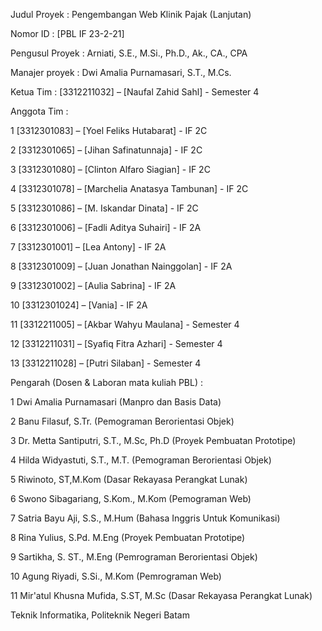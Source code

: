 Judul Proyek    :   Pengembangan Web Klinik Pajak (Lanjutan)

Nomor ID        :   [PBL IF 23-2-21]

Pengusul Proyek :   Arniati, S.E., M.Si., Ph.D., Ak., CA., CPA

Manajer proyek	:	Dwi Amalia Purnamasari, S.T., M.Cs.

Ketua Tim       :   [3312211032] – [Naufal Zahid Sahl] - Semester 4

Anggota Tim	:	

1	[3312301083] – [Yoel Feliks Hutabarat] - IF 2C

2	[3312301065] – [Jihan Safinatunnaja] - IF 2C

3	[3312301080] – [Clinton Alfaro Siagian] - IF 2C

4	[3312301078] – [Marchelia Anatasya Tambunan] - IF 2C

5	[3312301086] – [M. Iskandar Dinata] - IF 2C

6	[3312301006] – [Fadli Aditya Suhairi] - IF 2A

7	[3312301001] – [Lea Antony] - IF 2A

8	[3312301009] – [Juan Jonathan Nainggolan] - IF 2A

9	[3312301002] – [Aulia Sabrina] - IF 2A

10	[3312301024] – [Vania] - IF 2A

11  [3312211005] – [Akbar Wahyu Maulana] - Semester 4

12  [3312211031] – [Syafiq Fitra Azhari] - Semester 4

13  [3312211028] – [Putri Silaban] - Semester 4


Pengarah (Dosen & Laboran mata kuliah PBL)	:	

1	Dwi Amalia Purnamasari (Manpro dan Basis Data)

2	Banu Filasuf, S.Tr. (Pemograman Berorientasi Objek)

3	Dr. Metta Santiputri, S.T., M.Sc, Ph.D (Proyek Pembuatan Prototipe)

4	Hilda Widyastuti, S.T., M.T. (Pemograman Berorientasi Objek)

5	Riwinoto, ST,M.Kom (Dasar Rekayasa Perangkat Lunak)

6	Swono Sibagariang, S.Kom., M.Kom (Pemograman Web)

7	Satria Bayu Aji, S.S., M.Hum (Bahasa Inggris Untuk Komunikasi)

8	Rina Yulius, S.Pd. M.Eng (Proyek Pembuatan Prototipe)

9	Sartikha, S. ST., M.Eng (Pemrograman Berorientasi Objek)

10	Agung Riyadi, S.Si., M.Kom (Pemrograman Web)

11	Mir'atul Khusna Mufida, S.ST, M.Sc (Dasar Rekayasa Perangkat Lunak)

Teknik Informatika, Politeknik Negeri Batam
